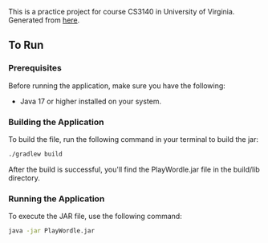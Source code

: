 This is a practice project for course CS3140 in University of Virginia.\
Generated from [here](https://github.com/cs-3140-fa23/hw2-starter-repo).
## To Run

### Prerequisites

Before running the application, make sure you have the following:

- Java 17 or higher installed on your system.

### Building the Application

To build the file, run the following command in your terminal to build the jar:

```bash
./gradlew build
```
After the build is successful, you'll find the PlayWordle.jar file in the build/lib directory.

### Running the Application
To execute the JAR file, use the following command:
```bash
java -jar PlayWordle.jar
```

